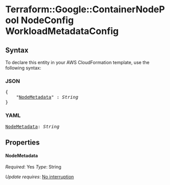 # Terraform::Google::ContainerNodePool NodeConfig WorkloadMetadataConfig

## Syntax

To declare this entity in your AWS CloudFormation template, use the following syntax:

### JSON

<pre>
{
    "<a href="#nodemetadata" title="NodeMetadata">NodeMetadata</a>" : <i>String</i>
}
</pre>

### YAML

<pre>
<a href="#nodemetadata" title="NodeMetadata">NodeMetadata</a>: <i>String</i>
</pre>

## Properties

#### NodeMetadata

_Required_: Yes
_Type_: String

_Update requires_: [No interruption](https://docs.aws.amazon.com/AWSCloudFormation/latest/UserGuide/using-cfn-updating-stacks-update-behaviors.html#update-no-interrupt)

